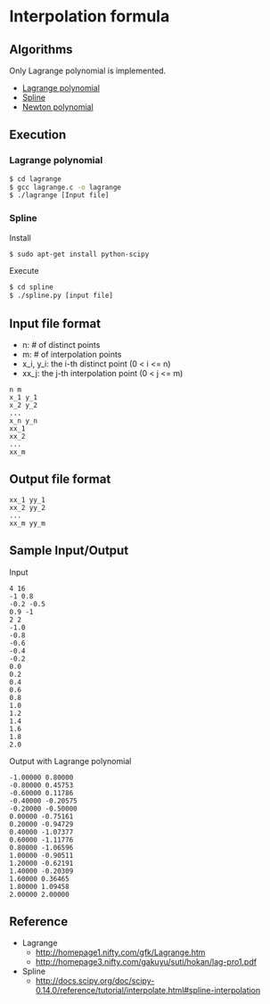 # Interpolation formula

## Algorithms

Only Lagrange polynomial is implemented.

- [Lagrange polynomial](https://en.wikipedia.org/wiki/Lagrange_polynomial)
- [Spline](https://en.wikipedia.org/wiki/Spline_(mathematics))
- [Newton polynomial](https://en.wikipedia.org/wiki/Newton_polynomial)


## Execution

### Lagrange polynomial

```bash
$ cd lagrange
$ gcc lagrange.c -o lagrange
$ ./lagrange [Input file]
```

### Spline

Install

```bash
$ sudo apt-get install python-scipy
```

Execute

```bash
$ cd spline
$ ./spline.py [input file]
```

## Input file format

- n:  # of distinct points
- m: # of interpolation points
- x_i, y_i: the i-th distinct point (0 < i <= n)
- xx_j: the j-th interpolation point (0 < j <= m)

```
n m
x_1 y_1
x_2 y_2
...
x_n y_n
xx_1
xx_2
...
xx_m

```

## Output file format

```
xx_1 yy_1
xx_2 yy_2
...
xx_m yy_m
```

## Sample Input/Output

Input

```
4 16
-1 0.8
-0.2 -0.5
0.9 -1
2 2
-1.0
-0.8
-0.6
-0.4
-0.2
0.0
0.2
0.4
0.6
0.8
1.0
1.2
1.4
1.6
1.8
2.0
```

Output with Lagrange polynomial

```
-1.00000 0.80000
-0.80000 0.45753
-0.60000 0.11786
-0.40000 -0.20575
-0.20000 -0.50000
0.00000 -0.75161
0.20000 -0.94729
0.40000 -1.07377
0.60000 -1.11776
0.80000 -1.06596
1.00000 -0.90511
1.20000 -0.62191
1.40000 -0.20309
1.60000 0.36465
1.80000 1.09458
2.00000 2.00000
```

## Reference

- Lagrange
  - http://homepage1.nifty.com/gfk/Lagrange.htm
  - http://homepage3.nifty.com/gakuyu/suti/hokan/lag-pro1.pdf
- Spline
  - http://docs.scipy.org/doc/scipy-0.14.0/reference/tutorial/interpolate.html#spline-interpolation